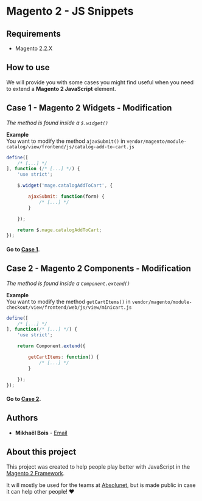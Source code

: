 # Magento 2 - JS Snippets

## Requirements

- Magento 2.2.X

## How to use

We will provide you with some cases you might find useful when you need to extend a **Magento 2 JavaScript** element.

## Case 1 - Magento 2 Widgets - Modification

_The method is found inside a ```$.widget()```_

__Example__  
You want to modify the method `ajaxSubmit()` in `vendor/magento/module-catalog/view/frontend/js/catalog-add-to-cart.js`

```javascript
define([
    /* [...] */
], function (/* [...] */) {
    'use strict';

    $.widget('mage.catalogAddToCart', {        

        ajaxSubmit: function(form) {
            /* [...] */
        }

    });

    return $.mage.catalogAddToCart;
});
```

#### Go to [Case 1](case1/README.md).

## Case 2 - Magento 2 Components - Modification

_The method is found inside a ```Component.extend()```_

__Example__  
You want to modify the method `getCartItems()` in `vendor/magento/module-checkout/view/frontend/web/js/view/minicart.js`

```javascript
define([
    /* [...] */
], function(/* [...] */) {
    'use strict';

    return Component.extend({

        getCartItems: function() {
            /* [...] */
        }

    });
});
```

#### Go to [Case 2](case2/README.md).

## Authors

* **Mikhaël Bois** - [Email](mailto:mikhaelbois@gmail.com)

## About this project

This project was created to help people play better with JavaScript in the [Magento 2 Framework](https://github.com/magento/magento2).

It will mostly be used for the teams at [Absolunet](https://absolunet.com/), but is made public in case it can help other people! ♥
